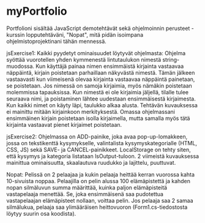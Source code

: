 # myPortfolio

Portfolioni sisältää JavaScript demotehtävät sekä ohjelmoinnin perusteet -kurssin lopputehtäväni, "Nopat", mitä pidän isoimpana ohjelmistoprojektinani tähän mennessä.

jsExercise1:
Kaikki pyydetyt ominaisuudet löytyvät ohjelmasta: Ohjelma syöttää vuorotellen yhden kymmenestä lintutaulukon nimestä string-muodossa. Kun käyttäjä painaa nimen ensimmäistä kirjainta vastaavaa näppäintä, kirjain poistetaan parhaillaan näkyvästä nimestä. Tämän jälkeen vastaavasti kun viimeisenä olevaa kirjainta vastaavaa näppäintä painetaan, se poistetaan. Jos nimessä on samoja kirjaimia, myös nämäkin poistetaan molemmissa tapauksissa. Kun nimestä ei ole kirjaimia jäljellä, tilalle tulee seuraava nimi, ja poistaminen lähtee uudestaan ensimmäisestä kirjaimesta. Kun kaikki nimet on käyty läpi, taulukko alkaa alusta. Tehtävän kuvauksessa ei mainittu mitään kirjainkoon merkityksestä. Omassa ohjelmassani ensimmäinen kirjain poistetaan isolla kirjaimella, mutta samalla myös tätä kirjainta vastaavat pienet kirjaimet poistetaan.


jsExercise2:
Ohjelmassa on ADD-painike, joka avaa pop-up-lomakkeen, jossa on tekstikenttä kysymykselle, valintalista kysymyskategorialle (HTML, CSS, JS) sekä SAVE- ja CANCEL-painikkeet. LocalStorage on tehty siten, että kysymys ja kategoria listataan lsOutput-tuloon. 2 viimeistä kuvauksessa mainittua ominaisuutta, skaalautuva ruudukko ja lajittelu, puuttuvat.

Nopat:
Pelissä on 2 pelaajaa ja kukin pelaaja heittää kerran vuorossa kahta 10-sivuista noppaa. Pelaajilla on pelin alussa 100 elämäpistettä ja kahden nopan silmäluvun summa määrittää, kuinka paljon elämäpisteitä vastapelaaja menettää. Se, joka ensimmäisenä saa pudotettua vastapelaajan elämäpisteet nollaan, voittaa pelin. Jos pelaaja saa 2 samaa silmälukua, pelaaja saa ylimääräisen heittovuoron (Form1.cs-tiedostosta löytyy suurin osa koodista).
